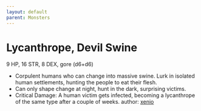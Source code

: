 ```yaml
---
layout: default
parent: Monsters
---
```

# Lycanthrope, Devil Swine
9 HP, 16 STR, 8 DEX, gore (d6+d6)
- Corpulent humans who can change into massive swine. Lurk in isolated human settlements, hunting the people to eat their flesh.
- Can only shape change at night, hunt in the dark, surprising victims.
- Critical Damage: A human victim gets infected, becoming a lycanthrope of the same type after a couple of weeks.
author: [xenio](https://xenioinabottle.blogspot.com)
